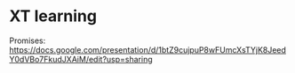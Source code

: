 XT learning
========

Promises: https://docs.google.com/presentation/d/1btZ9cujpuP8wFUmcXsTYjK8JeedY0dVBo7FkudJXAiM/edit?usp=sharing
